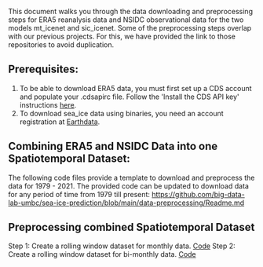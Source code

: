 This document walks you through the data downloading and preprocessing steps for ERA5 reanalysis data and NSIDC observational data for the two models mt_icenet and sic_icenet. Some of the preprocessing steps overlap with our previous projects. For this, we have provided the link to those repositories to avoid duplication.

## Prerequisites:
1. To be able to download ERA5 data, you must first set up a CDS account and populate your .cdsapirc file. Follow the 'Install the CDS API key' instructions [here](https://cds.climate.copernicus.eu/api-how-to#install-the-cds-api-key).
2. To download sea_ice data using binaries, you need an account registration at [Earthdata](https://urs.earthdata.nasa.gov/users/new). 

## Combining ERA5 and NSIDC Data into one Spatiotemporal Dataset:
The following code files provide a template to download and preprocess the data for 1979 - 2021. The provided code can be updated to download data for any period of time from 1979 till present: https://github.com/big-data-lab-umbc/sea-ice-prediction/blob/main/data-preprocessing/Readme.md

## Preprocessing combined Spatiotemporal Dataset

Step 1: Create a rolling window dataset for monthly data. [Code](https://github.com/big-data-lab-umbc/big-data-reu/tree/main/2021-projects/team-1/preprocessing/convlstm)
Step 2: Create a rolling window dataset for bi-monthly data. [Code](https://github.com/big-data-lab-umbc/sea-ice-prediction/tree/main/mt-icenet/data-preprocessing)
